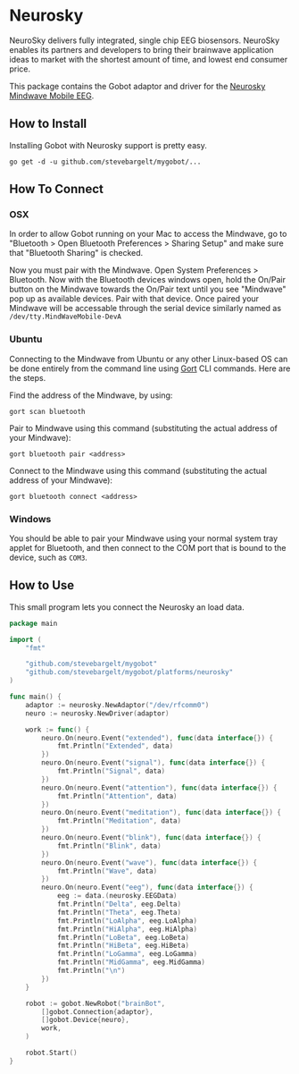 # Neurosky

NeuroSky delivers fully integrated, single chip EEG biosensors. NeuroSky enables its partners and developers to bring their brainwave application ideas to market with the shortest amount of time, and lowest end consumer price.

This package contains the Gobot adaptor and driver for the [Neurosky Mindwave Mobile EEG](http://store.neurosky.com/products/mindwave-mobile).

## How to Install

Installing Gobot with Neurosky support is pretty easy.

```
go get -d -u github.com/stevebargelt/mygobot/...
```

## How To Connect

### OSX

In order to allow Gobot running on your Mac to access the Mindwave, go to "Bluetooth > Open Bluetooth Preferences > Sharing Setup" and make sure that "Bluetooth Sharing" is checked.

Now you must pair with the Mindwave. Open System Preferences > Bluetooth. Now with the Bluetooth devices windows open, hold the On/Pair button on the Mindwave towards the On/Pair text until you see "Mindwave" pop up as available devices. Pair with that device. Once paired your Mindwave will be accessable through the serial device similarly named as `/dev/tty.MindWaveMobile-DevA`

### Ubuntu

Connecting to the Mindwave from Ubuntu or any other Linux-based OS can be done entirely from the command line using [Gort](https://gobot.io/x/gort) CLI commands. Here are the steps.

Find the address of the Mindwave, by using:

```
gort scan bluetooth
```

Pair to Mindwave using this command (substituting the actual address of your Mindwave):

```
gort bluetooth pair <address>
```

Connect to the Mindwave using this command (substituting the actual address of your Mindwave):

```
gort bluetooth connect <address>
```

### Windows

You should be able to pair your Mindwave using your normal system tray applet for Bluetooth, and then connect to the COM port that is bound to the device, such as `COM3`.

## How to Use

This small program lets you connect the Neurosky an load data.

```go
package main

import (
	"fmt"

	"github.com/stevebargelt/mygobot"
	"github.com/stevebargelt/mygobot/platforms/neurosky"
)

func main() {
	adaptor := neurosky.NewAdaptor("/dev/rfcomm0")
	neuro := neurosky.NewDriver(adaptor)

	work := func() {
		neuro.On(neuro.Event("extended"), func(data interface{}) {
			fmt.Println("Extended", data)
		})
		neuro.On(neuro.Event("signal"), func(data interface{}) {
			fmt.Println("Signal", data)
		})
		neuro.On(neuro.Event("attention"), func(data interface{}) {
			fmt.Println("Attention", data)
		})
		neuro.On(neuro.Event("meditation"), func(data interface{}) {
			fmt.Println("Meditation", data)
		})
		neuro.On(neuro.Event("blink"), func(data interface{}) {
			fmt.Println("Blink", data)
		})
		neuro.On(neuro.Event("wave"), func(data interface{}) {
			fmt.Println("Wave", data)
		})
		neuro.On(neuro.Event("eeg"), func(data interface{}) {
			eeg := data.(neurosky.EEGData)
			fmt.Println("Delta", eeg.Delta)
			fmt.Println("Theta", eeg.Theta)
			fmt.Println("LoAlpha", eeg.LoAlpha)
			fmt.Println("HiAlpha", eeg.HiAlpha)
			fmt.Println("LoBeta", eeg.LoBeta)
			fmt.Println("HiBeta", eeg.HiBeta)
			fmt.Println("LoGamma", eeg.LoGamma)
			fmt.Println("MidGamma", eeg.MidGamma)
			fmt.Println("\n")
		})
	}

	robot := gobot.NewRobot("brainBot",
		[]gobot.Connection{adaptor},
		[]gobot.Device{neuro},
		work,
	)

	robot.Start()
}
```

